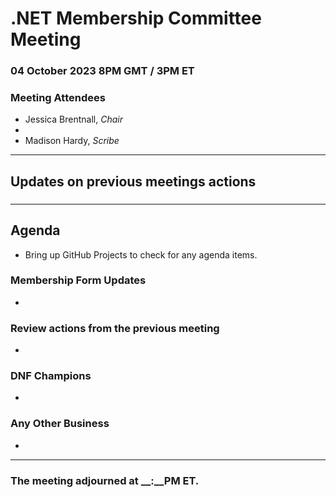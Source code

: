 # .NET Membership Committee Meeting

### 04 October 2023 8PM GMT / 3PM ET 

### Meeting Attendees

* Jessica Brentnall, *Chair*
* 
* Madison Hardy, *Scribe*

---

## Updates on previous meetings actions

### 

---

## Agenda

* Bring up GitHub Projects to check for any agenda items.

### **Membership Form Updates**

* 

### **Review actions from the previous meeting**

*

### **DNF Champions**

* 

### **Any Other Business** 

* 

---

### The meeting adjourned at __:__PM ET.
